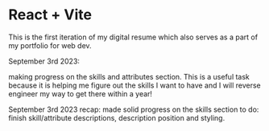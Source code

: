 # React + Vite

This is the first iteration of 
my digital resume which also serves as
a part of my portfolio for web dev.

September 3rd 2023:

making progress on the skills and attributes section. This is a useful
task because it is helping me figure out
the skills I want to have and I will reverse engineer my way to get there
within a year!

September 3rd 2023 recap:
made solid progress on the skills section
to do: finish skill/attribute descriptions, description position and styling.
